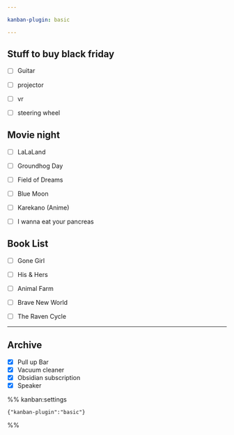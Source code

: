 ```yaml
---

kanban-plugin: basic

---
```


## Stuff to buy black friday

- [ ] Guitar
- [ ] projector
- [ ] vr
- [ ] steering wheel


## Movie night

- [ ] LaLaLand
- [ ] Groundhog Day
- [ ] Field of Dreams
- [ ] Blue Moon
- [ ] Karekano (Anime)
- [ ] I wanna eat your pancreas


## Book List

- [ ] Gone Girl
- [ ] His & Hers
- [ ] Animal Farm
- [ ] Brave New World
- [ ] The Raven Cycle


***

## Archive

- [x] Pull up Bar
- [x] Vacuum cleaner
- [x] Obsidian subscription
- [x] Speaker

%% kanban:settings
```
{"kanban-plugin":"basic"}
```
%%
